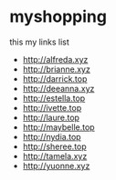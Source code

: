 # myshopping
this my links list


<ul>
<li><a href="http://alfreda.xyz" target="_blank">http://alfreda.xyz</a></li>
<li><a href="http://brianne.xyz" target="_blank">http://brianne.xyz</a></li>
<li><a href="http://darrick.top" target="_blank">http://darrick.top</a></li>
<li><a href="http://deeanna.xyz" target="_blank">http://deeanna.xyz</a></li>
<li><a href="http://estella.top" target="_blank">http://estella.top</a></li>
<li><a href="http://ivette.top" target="_blank">http://ivette.top</a></li>
<li><a href="http://laure.top" target="_blank">http://laure.top</a></li>
<li><a href="http://maybelle.top" target="_blank">http://maybelle.top</a></li>
<li><a href="http://nydia.top" target="_blank">http://nydia.top</a></li>
<li><a href="http://sheree.top" target="_blank">http://sheree.top</a></li>
<li><a href="http://tamela.xyz" target="_blank">http://tamela.xyz</a></li>
<li><a href="http://yuonne.xyz" target="_blank">http://yuonne.xyz</a></li>
</ul>
